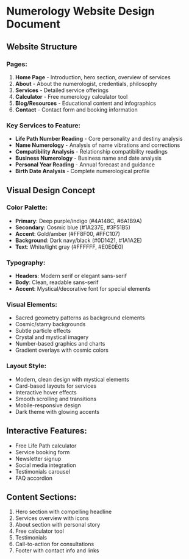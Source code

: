 # Numerology Website Design Document

## Website Structure

### Pages:
1. **Home Page** - Introduction, hero section, overview of services
2. **About** - About the numerologist, credentials, philosophy
3. **Services** - Detailed service offerings
4. **Calculator** - Free numerology calculator tool
5. **Blog/Resources** - Educational content and infographics
6. **Contact** - Contact form and booking information

### Key Services to Feature:
- **Life Path Number Reading** - Core personality and destiny analysis
- **Name Numerology** - Analysis of name vibrations and corrections
- **Compatibility Analysis** - Relationship compatibility readings
- **Business Numerology** - Business name and date analysis
- **Personal Year Reading** - Annual forecast and guidance
- **Birth Date Analysis** - Complete numerological profile

## Visual Design Concept

### Color Palette:
- **Primary**: Deep purple/indigo (#4A148C, #6A1B9A)
- **Secondary**: Cosmic blue (#1A237E, #3F51B5)
- **Accent**: Gold/amber (#FF8F00, #FFC107)
- **Background**: Dark navy/black (#0D1421, #1A1A2E)
- **Text**: White/light gray (#FFFFFF, #E0E0E0)

### Typography:
- **Headers**: Modern serif or elegant sans-serif
- **Body**: Clean, readable sans-serif
- **Accent**: Mystical/decorative font for special elements

### Visual Elements:
- Sacred geometry patterns as background elements
- Cosmic/starry backgrounds
- Subtle particle effects
- Crystal and mystical imagery
- Number-based graphics and charts
- Gradient overlays with cosmic colors

### Layout Style:
- Modern, clean design with mystical elements
- Card-based layouts for services
- Interactive hover effects
- Smooth scrolling and transitions
- Mobile-responsive design
- Dark theme with glowing accents

## Interactive Features:
- Free Life Path calculator
- Service booking form
- Newsletter signup
- Social media integration
- Testimonials carousel
- FAQ accordion

## Content Sections:
1. Hero section with compelling headline
2. Services overview with icons
3. About section with personal story
4. Free calculator tool
5. Testimonials
6. Call-to-action for consultations
7. Footer with contact info and links

